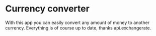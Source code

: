 # Currency converter

With this app you can easily convert any amount of money to another currency. Everything is of course up to date, thanks api.exchangerate.
